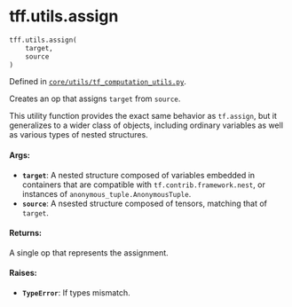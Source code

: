 <div itemscope itemtype="http://developers.google.com/ReferenceObject">
<meta itemprop="name" content="tff.utils.assign" />
<meta itemprop="path" content="Stable" />
</div>

# tff.utils.assign

``` python
tff.utils.assign(
    target,
    source
)
```



Defined in [`core/utils/tf_computation_utils.py`](http://github.com/tensorflow/federated/tree/master/tensorflow_federated/python/core/utils/tf_computation_utils.py).

<!-- Placeholder for "Used in" -->

Creates an op that assigns `target` from `source`.

This utility function provides the exact same behavior as `tf.assign`, but it
generalizes to a wider class of objects, including ordinary variables as well
as various types of nested structures.

#### Args:

* <b>`target`</b>: A nested structure composed of variables embedded in containers that
    are compatible with `tf.contrib.framework.nest`, or instances of
    `anonymous_tuple.AnonymousTuple`.
* <b>`source`</b>: A nsested structure composed of tensors, matching that of `target`.


#### Returns:

A single op that represents the assignment.


#### Raises:

* <b>`TypeError`</b>: If types mismatch.